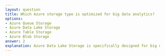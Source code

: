 ```yaml
---
layout: question
title: Which Azure storage type is optimized for big data analytics?
options:
- Azure Queue Storage
- Azure Data Lake Storage
- Azure Table Storage
- Azure Blob Storage
answer: 2
explanation: Azure Data Lake Storage is specifically designed for big data analytics workloads. It provides hierarchical namespace, fine-grained access control, and is optimized for analytics frameworks like Apache Spark and Hadoop.
---
```

